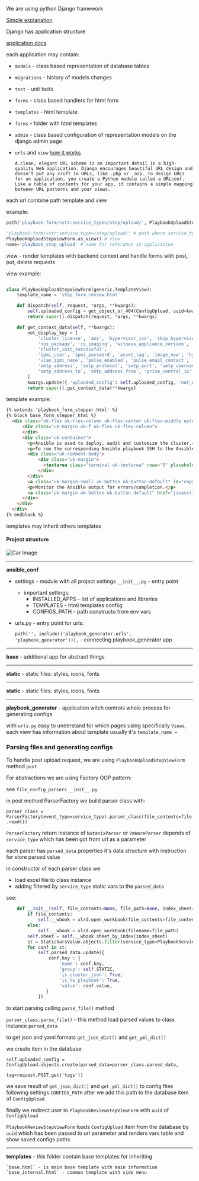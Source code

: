 We are using python Django framework

[Simple explanation](https://www.djangoproject.com/start/)

Django has application structure 

[application docs](https://docs.djangoproject.com/en/3.1/ref/applications/)

each application may contain:
* `models` - class based representation of database tables
* `migrations` - history of models changes
* `test` - unit tests
* `forms` - class based handlers for html form 
* `templates` - html template 
* `forms` - folder with html templates
* `admin` - class based configuration of representation models on the django admin page
* `urls` and `view` 
    [how it works](https://docs.djangoproject.com/en/3.1/topics/http/urls/)
    
    ``A clean, elegant URL scheme is an important detail in a high-quality Web application.
    Django encourages beautiful URL design and doesn’t put any cruft in URLs, like .php or .asp.
    To design URLs for an application, you create a Python module called a URLconf.
    Like a table of contents for your app, it contains a simple mapping between URL patterns and your views.``

each url combine path template and view

example:
```python 
path('playbook-form/<str:service_type>/step/upload/', PlaybookUploadStepViewForm.as_view(), name='playbook_step_upload'),

'playbook-form/<str:service_type>/step/upload/' # path where service_type is string parameter
PlaybookUploadStepViewForm.as_view() # view
name='playbook_step_upload' # name for referance in application

```

view - render templates with backend context and handle forms with post, put, delete requests

view example:
```python

class PlaybookUploadStepViewForm(generic.TemplateView):
    template_name = 'step_form_review.html'

    def dispatch(self, request, *args, **kwargs):
        self.uploaded_config = get_object_or_404(ConfigUpload, uuid=kwargs.get("config_uuid"))
        return super().dispatch(request, *args, **kwargs)

    def get_context_data(self, **kwargs):
        not_display_key = [
            'cluster_license', 'aos', 'hypervisor_iso', 'skip_hypervisor', 'hypervisor_version',
            'nos_package', 'is_imaging', 'witness_appliance_version', 'witness_address',
            'cluster_init_successful',
            'ipmi_user', 'ipmi_password', 'asset_tag', 'image_now', 'hypervisor', 'ipmi_configure_now', 'is_bare_metal',
            'vlan_ipmi_name', 'pulse_enabled', 'pulse_email_contact',
            'smtp_address', 'smtp_protocol', 'smtp_port', 'smtp_username', 'smtp_password', 'smtp_security_mode',
            'smtp_address_to', 'smtp_address_from', 'prism_central_ip', 'hypervisor_ip', 'cvm_ip', 'vlan_vm_id_hd'
        ]
        kwargs.update({ 'uploaded_config': self.uploaded_config, 'not_display_key': not_display_key })
        return super().get_context_data(**kwargs)

``` 
template example:

```html
{% extends 'playbook_form_stepper.html' %}
{% block base_form_stepper_html %}
  <div class="uk-flex uk-flex-column uk-flex-center uk-flex-middle upload__form__container">
      <div class="uk-margin uk-f uk-flex uk-flex-column">
      </div>
      <div class="uk-container">
        <p>Ansible is used to deploy, audit and customize the cluster.</p>
        <p>To run the corresponding Ansible playbook SSH to the Ansible server and copy/paste the command below:</p>
        <div class="uk-comment-body">
            <div class="uk-margin">
              <textarea class="terminal uk-textarea" rows="5" placeholder="Textarea" id="copy-text">ansible-playbook {{ nodes_path }} --extra-vars {{ uploaded_config.config_yml_file.path }} --tags "{{ uploaded_config.tag }}"</textarea>
            </div>
        </div>
        <a class="uk-margin-small uk-button uk-button-default" id="copy_btn">Copy</a>
        <p>Monitor the Ansible output for errors/completion.</p>
        <a class="uk-margin uk-button uk-button-default" href="javascript:history.back()">Back to review</a>
      </div>
    </div>
  </div>
{% endblock %}
```
templates may inherit others templates

#### Project structure

![Car Image](./img/project_str.png)


---
**ansible_conf**
- settings - module with all project settings 
    `__init__.py` - entry point
    - important settings:
        - INSTALLED_APPS - list of applications and libraries
        - TEMPLATES - html templates confiig
        - CONFIGS_PATH - path constructo from env vars
- urls.py - entry point for urls:

    ```path('', include(('playbook_generator.urls', 'playbook_generator'))),``` - connecting playbook_generator app 

---
**base** - additional app for abstract things

---
**static** - static files: styles, icons, fonts

---
**static** - static files: styles, icons, fonts

---

**playbook_generator** - application witch controls whole process for generating configs

with `urls.py` easy to understand for which pages using specifically ``Views``, each view has information about template usually it's ``template_name =`` 

### Parsing files and generating configs

To handle post upload request, we are using `PlaybookUploadStepViewForm` method `post`

For abstractions we are using Factory OOP pattern:

see ```file_config_parsers``` ```__init__.py```

in post method ParserFactory we build parser class with:

``parser_class = ParserFactory(event_type=service_type).parser_class(file_contents=file.read())``

``ParserFactory`` return instance of ``NutanixParser`` or `VmWareParser` depends of `service_type` which has been got from url as a parameter

each parser has `parsed_data` properties it's data structure with instruction for store parsed value

in constructor of each parser class we:

- load excel file to class instance
- adding filtered by `service_type` static vars to the `parsed_data`

see:
```python
    def __init__(self, file_contents=None, file_path=None, index_sheet=0):
        if file_contents:
            self.__wbook = xlrd.open_workbook(file_contents=file_contents)
        else:
            self.__wbook = xlrd.open_workbook(filename=file_path)
        self.sheet = self.__wbook.sheet_by_index(index_sheet)
        st = StaticVarsValue.objects.filter(service_type=PlaybookServiceTypes.VMWARE.value)
        for conf in st:
            self.parsed_data.update({
                conf.key : {
                    'name': conf.key,
                    'group': self.STATIC,
                    'is_cluster_json': True,
                    'is_to_playbook': True,
                    'value': conf.value,
               }
            })
``` 
to start parsing calling ``parse_file()`` method

``parser_class.parse_file()`` - this method load parsed values to class instance `parsed_data`

to get json and yaml formats `get_json_dict()` and `get_yml_dict()`

we create item in the database:
```
self.uploaded_config = ConfigUpload.objects.create(parsed_data=parser_class.parsed_data,
                                                             tag=request.POST.get('tags'))
```

we save result of `get_json_dict()` and `get_yml_dict()` to config files following settings `CONFIGS_PATH`
after we add this path to the database item of `ConfigUpload`

finally we redirect user to `PlaybookReviewStepViewForm` with `uuid` of `ConfigUpload`

`PlaybookReviewStepViewForm` loads  `ConfigUpload` item from the database by `uuid` which has been passed to url parameter
and renders vars table and show saved configs paths


---

**templates** - this folder contain base templates for inheriting
    
    `base.html` - is main base template with main information
    `base_internal.html` - common template with side menu


